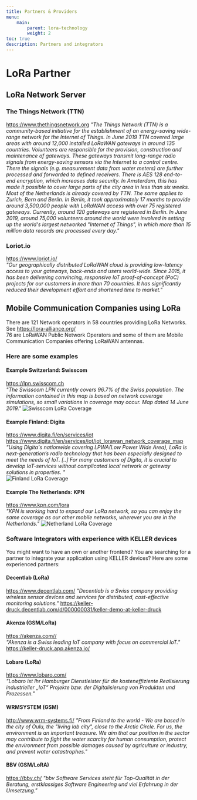 ```yaml
---
title: Partners & Providers
menu:
    main:
        parent: lora-technology
        weight: 2
toc: true
description: Partners and integrators
---
```


# LoRa Partner

## LoRa Network Server

### The Things Network (TTN)

<https://www.thethingsnetwork.org>
*"The Things Network (TTN) is a community-based initiative for the establishment of an energy-saving wide-range network for the Internet of Things. In June 2019 TTN covered large areas with around 12,000 installed LoRaWAN gateways in around 135 countries. Volunteers are responsible for the provision, construction and maintenance of gateways. These gateways transmit long-range radio signals from energy-saving sensors via the Internet to a control centre. There the signals (e.g. measurement data from water meters) are further processed and forwarded to defined receivers. There is AES 128 end-to-end encryption, which increases data security.
In Amsterdam, this has made it possible to cover large parts of the city area in less than six weeks. Most of the Netherlands is already covered by TTN. The same applies to Zurich, Bern and Berlin. In Berlin, it took approximately 17 months to provide around 3,500,000 people with LoRaWAN access with over 75 registered gateways. Currently, around 120 gateways are registered in Berlin.
In June 2019, around 75,000 volunteers around the world were involved in setting up the world's largest networked "Internet of Things", in which more than 15 million data records are processed every day."*

### Loriot.io

<https://www.loriot.io/>  
*"Our geographically distributed LoRaWAN cloud is providing low-latency access to your gateways, back-ends and users world-wide. Since 2015, it has been delivering convincing, responsive IoT proof-of-concept (PoC) projects for our customers in more than 70 countries. It has significantly reduced their development effort and shortened time to market."*

## Mobile Communication Companies using LoRa

There are 121 Network operators in 58 countries providing LoRa Networks.
See <https://lora-alliance.org/>  
76 are LoRaWAN Public Network Operators and some of them are Mobile Communication Companies offering LoRaWAN antennas.

### Here are some examples

#### Example Switzerland: Swisscom

<https://lpn.swisscom.ch>  
*"The Swisscom LPN currently covers 96.7% of the Swiss population. The information contained in this map is based on network coverage simulations, so small variations in coverage may occur. Map dated 14 June 2019."*
![Swisscom LoRa Coverage](../../coverage_Swisscom_IoT.jpg "Swisscom LoRa Coverage")

#### Example Finland: Digita

<https://www.digita.fi/en/services/iot>  
<https://www.digita.fi/en/services/iot/iot_lorawan_network_coverage_map>  
*"Using Digita's nationwide covering LPWA(Low Power Wide Area), LoRa is next-generation’s radio technology that has been especially designed to meet the needs of IoT. [..] For many customers of Digita, it is crucial to develop IoT-services without complicated local network or gateway solutions in properties. "*  
![Finland LoRa Coverage](../../Digita_IoT_peittoalueet.jpg "Finland LoRa Coverage")

#### Example The Netherlands: KPN

<https://www.kpn.com/lora>  
*"KPN is working hard to expand our LoRa network, so you can enjoy the same coverage as our other mobile networks, wherever you are in the Netherlands."*
![Netherland LoRa Coverage](../../coverage_KPN_IoT.jpg "Netherland LoRa Coverage")

### Software Integrators with experience with KELLER devices

You might want to have an own or another frontend? You are searching for a partner to integrate your application using KELLER devices? Here are some experienced partners:  

#### Decentlab (LoRa)

<https://www.decentlab.com/>
*"Decentlab is a Swiss company providing wireless sensor devices and services for distributed, cost-effective monitoring solutions."*
<https://keller-druck.decentlab.com/d/000000031/keller-demo-at-keller-druck>

#### Akenza (GSM/LoRa)

<https://akenza.com//>  
*"Akenza is a Swiss leading IoT company with focus on commercial IoT."*
<https://keller-druck.app.akenza.io/>

#### Lobaro (LoRa)

<https://www.lobaro.com/>  
*"Lobaro ist Ihr Hamburger Dienstleister für die kosteneffiziente Realisierung industrieller „IoT“ Projekte bzw. der Digitalisierung von Produkten und Prozessen."*

#### WRMSYSTEM (GSM)

<http://www.wrm-systems.fi/>
*"From Finland to the world - We are based in the city of Oulu, the "living lab city", close to the Arctic Circle. For us, the environment is an important treasure. We aim that our position in the sector may contribute to fight the water scarcity for human consumption, protect the environment from possible damages caused by agriculture or industry, and prevent water catastrophes."*

#### BBV (GSM/LoRA)

<https://bbv.ch/>
*"bbv Software Services steht für Top-Qualität in der Beratung, erstklassiges Software Engineering und viel Erfahrung in der Umsetzung."*
